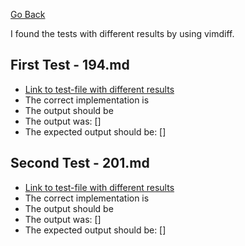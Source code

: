 [Go Back](https://bridgettezagrebin.github.io/cse15l-lab-reports/)

I found the tests with different results by using vimdiff.

## First Test - 194.md
* [Link to test-file with different results](https://github.com/nidhidhamnani/markdown-parser/blob/main/test-files/194.md)
* The correct implementation is 
* The output should be 
* The output was: []
* The expected output should be: []


## Second Test - 201.md
* [Link to test-file with different results](https://github.com/nidhidhamnani/markdown-parser/blob/main/test-files/201.md?plain=1)
* The correct implementation is 
* The output should be 
* The output was: []
* The expected output should be: []

